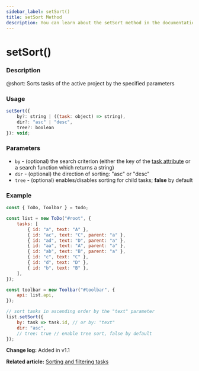 ```yaml
---
sidebar_label: setSort()
title: setSort Method
description: You can learn about the setSort method in the documentation of the DHTMLX JavaScript To Do List library. Browse developer guides and API reference, try out code examples and live demos, and download a free 30-day evaluation version of DHTMLX To Do List.
---
```


# setSort()

### Description

@short: Sorts tasks of the active project by the specified parameters

### Usage

~~~js
setSort({
    by?: string | ((task: object) => string),
    dir?: "asc" | "desc",
    tree?: boolean
}): void;
~~~

### Parameters

- `by` - (optional) the search criterion (either the key of the [task attribute](api/configs/tasks_config.md#parameters) or a search function which returns a string)
- `dir` - (optional) the direction of sorting: "asc" or "desc"
- `tree` - (optional) enables/disables sorting for child tasks; **false** by default

### Example

~~~js {21-25}
const { ToDo, Toolbar } = todo;

const list = new ToDo("#root", {
	tasks: [
        { id: "a", text: "A" },
		{ id: "ac", text: "C", parent: "a" },
		{ id: "ad", text: "D", parent: "a" },
		{ id: "aa", text: "A", parent: "a" },
		{ id: "ab", text: "B", parent: "a" },
        { id: "c", text: "C" },
        { id: "d", text: "D" },
        { id: "b", text: "B" },
    ],
});

const toolbar = new Toolbar("#toolbar", {
	api: list.api,
});

// sort tasks in ascending order by the "text" parameter
list.setSort({
    by: task => task.id, // or by: "text"
    dir: "asc",
    // tree: true // enable tree sort, false by default
});
~~~

**Change log:** Added in v1.1

**Related article:** [Sorting and filtering tasks](guides/sorting_filtering_tasks.md)